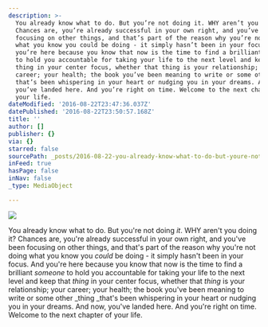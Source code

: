 ```yaml
---
description: >-
  You already know what to do. But you’re not doing it. WHY aren’t you doing it?
  Chances are, you’re already successful in your own right, and you’ve been
  focusing on other things, and that’s part of the reason why you’re not doing
  what you know you could be doing - it simply hasn’t been in your focus. And
  you’re here because you know that now is the time to find a brilliant someone
  to hold you accountable for taking your life to the next level and keep that
  thing in your center focus, whether that thing is your relationship; your
  career; your health; the book you’ve been meaning to write or some other thing
  that’s been whispering in your heart or nudging you in your dreams. And now,
  you’ve landed here. And you’re right on time. Welcome to the next chapter of
  your life. 
dateModified: '2016-08-22T23:47:36.037Z'
datePublished: '2016-08-22T23:50:57.168Z'
title: ''
author: []
publisher: {}
via: {}
starred: false
sourcePath: _posts/2016-08-22-you-already-know-what-to-do-but-youre-not-doing-it-why-ar.md
inFeed: true
hasPage: false
inNav: false
_type: MediaObject

---
```

![](https://the-grid-user-content.s3-us-west-2.amazonaws.com/d7a4aba0-f952-456b-8d46-80218eaec9f8.jpg)

You already know what to do. But you're not doing _it_. WHY aren't you doing it? Chances are, you're already successful in your own right, and you've been focusing on other things, and that's part of the reason why you're not doing what you know you _could_ be doing - it simply hasn't been in your focus. And you're here because you know that now is the time to find a brilliant _someone_ to hold you accountable for taking your life to the next level and keep that _thing_ in your center focus, whether that _thing_ is your relationship; your career; your health; the book you've been meaning to write or some other _thing _that's been whispering in your heart or nudging you in your dreams. And now, you've landed here. And you're right on time. Welcome to the next chapter of your life.